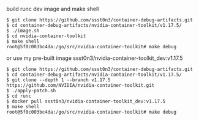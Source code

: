 build runc dev image and make shell

```
$ git clone https://github.com/ssst0n3/container-debug-artifacts.git
$ cd container-debug-artifacts/nvidia-container-toolkit/v1.17.5/
$ ./image.sh
$ cd nvidia-container-toolkit
$ make shell
root@5f0c003bc4da:/go/src/nvidia-container-toolkit# make debug
```

or use my pre-built image ssst0n3/nvidia-container-toolkit_dev:v1.17.5

```
$ git clone https://github.com/ssst0n3/container-debug-artifacts.git
$ cd container-debug-artifacts/nvidia-container-toolkit/v1.17.5/
$ git clone --depth 1 --branch v1.17.5 https://github.com/NVIDIA/nvidia-container-toolkit.git
$ ./apply-patch.sh
$ cd runc
$ docker pull ssst0n3/nvidia-container-toolkit_dev:v1.17.5
$ make shell
root@5f0c003bc4da:/go/src/nvidia-container-toolkit# make debug
```
